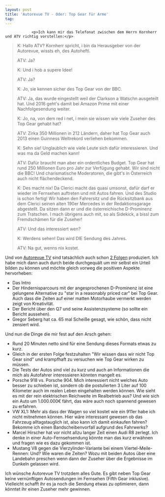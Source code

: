```yaml
---
layout: post
title: 'Autorevue TV - Oder: Top Gear für Arme'
tag: 
---
```



                <p>Ich kann mir das Telefonat zwischen dem Herrn Kornherr und ATV richtig vorstellen:</p>
<blockquote>K: Hallo ATV? Kornherr spricht, i  bin da Herausgeber von der Autorevue, wissts eh, des Autoheftl.

ATV: Ja?

K: Und i hob a supere Idee!

ATV: Ja?

K: Jo, sie kennen sicher des Top Gear von der BBC.

ATV: Ja, das wurde eingestellt weil der Clarkson a Watschn ausgeteilt hat. Und 2016 geht's damit bei Amazon Prime mit einer Nachfolgesendung weiter.

K: Jo, na, von dem red i net, i mein sie wissen wie viele Zuseher des Top Gear gehabt hat?

ATV: Zirka 350 Millionen in 212 Ländern, daher hat Top Gear auch 2013 einen Guinness Weltrekord verliehen bekommen.

K: Sehn sie! Unglaublich wie viele Leute sich dafür interessieren. Und was ma da Geld machen kann!

ATV: Dafür braucht man aber ein ordentliches Budget. Top Gear hat rund 250 Millionen Euro pro Jahr zur Verfügung gehabt. Wir sind nicht die BBC! Und charismatische Moderatoren, die gibt's in Österreich auch nicht flächendeckend.

K: Des macht nix! Da Clerici macht das quasi umsonst, dafür darf er wieder im Fernsehen auftreten und mit Autos fahren. Und des Studio is schon fertig! Wir haben den Fahrersitz und die Rücksitzbank aus dem Clerici seinen alten 190er Mercedes in der Redaktionsgarage abgestellt. Da sitzen dann er und die österreichische D-Prominenz zum Tratschen. I mach übrigens auch mit, so als Sidekick, a bissl zum Fremdschämen für die Zuseher!

ATV: Und das interessiert wen?

K: Werdens sehen! Das wird DIE Sendung des Jahres.

ATV: Na gut, wenns nix kostet.</blockquote>
<p>Und von <a href="http://atv.at/autorevuetv-staffel-1/">Autorevue TV</a> sind tatsächlich auch schon <a href="http://atv.at/autorevuetv-staffel-1/" target="_blank">2 Folgen</a> produziert. Ich habe mich dann auch durch beide durchgequält um mir selbst ein Urteil bilden zu können und möchte gleich vorweg die positiven Aspekte  hervorheben:</p>
<ul>
    <li>Das Intro</li>
    <li>Der Hin­der­nis­par­cours mit der angesprochenen D-Prominenz ist eine gelungene Alternative zu "star in a reasonably priced car" bei Top Gear. Auch dass die Zeiten auf einer matten Motorhaube vermerkt werden zeigt von Kreativität.</li>
    <li>Der Bericht über den Q7 und seine Assistenzsysteme (so sollte ein Bericht aussehen).</li>
    <li>Gregor Seberg hat ca. 65 mal Scheiße gesagt, wie schön, dass nicht zensiert wird.</li>
</ul>
<p>Und nun die Dinge die mir fest auf den Arsch gehen:</p>
<ul>
    <li>Rund 20 Minuten netto sind für eine Sendung dieses Formats etwas zu kurz.</li>
    <li>Gleich in der ersten Folge festzuhalten "Wir wissen dass wir nicht Top Gear sind" und krampfhaft zu versuchen wie Top Gear wirken zu müssen.</li>
    <li>Die Tests der Autos sind viel zu kurz und auch an Informationen die mich als Autofahrer interessieren könnten mangelt es.</li>
    <li>Porsche 918 vs. Porsche 904. Mich interessiert nicht welches Auto besser zu schieben ist, sondern ob die postulierten 3 Liter auf 100 Kilometer auch im realen Leben eingehalten werden können. Wie sieht es mit der rein elektrischen Reichweite im Realbetrieb aus? Und wie sich ein Auto um 1.000.000€ fährt, das wäre auch noch spannend gewesen zu erfahren.</li>
    <li>VW XL1: Mehr als dass der Wagen so viel kostet wie ein 911er habe ich nicht mitnehmen können. Hier wäre interessant gewesen ob das Fahrzeug alltagstauglich ist, also kann ich damit einkaufen fahren? Bekomme ich einen Bandscheibenvorfall aufgrund des Fahrwerks?</li>
    <li>Marcel Hirscher hat vor nicht allzu langer Zeit einen Audi R8 zerlegt. Ich denke in einer Auto-Fernsehsendung könnte man das kurz erwähnen und fragen wie es dazu gekommen ist.</li>
    <li>Mustang V8 gegen die Vierzylinder-Variante bei einem Viertel-Meile-Rennen: Und? Wie waren die Zeiten? Wozu mit beiden Autos über eine Landebahn preschen wenn dann der Zuseher über die Ergebnisse im Dunkeln gelassen wird.</li>
</ul>
<p>Ich wünsche Autorevue TV trotzdem alles Gute. Es gibt neben Top Gear keine vernünftigen Autosendungen im Fernsehen (Fifth Gear inklusive). Vielleicht schafft ihr es ja noch die Sendung etwas zu optimieren, dann könntet ihr einen Zuseher mehr gewinnen.</p>
            
